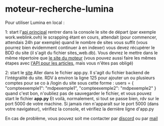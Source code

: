 # moteur-recherche-lumina


Pour utiliser Lumina en local :

1: start l'[api principal](https://github.com/work-search/api_princ)
  rentrer dans la console le site de départ (par exemple work.weblink.ovh)
  le scrapping étant en cours, attendait (pour commencer, attendais 24h par exemple)
  quand le nombre de sites vous suffit (vous pourrez bien évidemment continuer à en indexer)
  vous devez récupérer le BDD du site (il s'agit du fichier sites_web.db). Vous devrez le mettre dans le même répertoire que [le site du moteur](https://github.com/work-search/moteur-recherche-lumina)
  (vous pouvez aussi faire les mêmes étapes avec [l'API pour les articles](https://github.com/work-search/API_article), mais vous n'êtes pas obligé)

2: start le [site](https://github.com/work-search/moteur-recherche-lumina/)
  Aller dans le fichier app.py. Il s'agit du fichier backend de l'intégralité du site.
  RDV à environ la ligne 125 pour ajouter un ou plusieurs comptes pour se co à /login du site sous cette forme :
  users = {
    "compteexemple1": "mdpexemple1",
    "compteexemple2": "mdpexemple2"
  }
  quand c'est bon, n'oubliez pas de sauvegarder le fichier, et vous pouvez start le fichier **app.py**
  Et voilà, normalement, si tout se passe bien, rdv sur le port 5000 de votre machine.
  Si jamais rien n'apparaît sur le port 5000 (dans votre navigateur), vérifiez la console, et vérifiez la dernière ligne d'app.py


En cas de problème, vous pouvez soit me contacter par [discord](https://discord.com/users/927137288763342868) ou par [mail](mailto:axel@athenox.dev)
